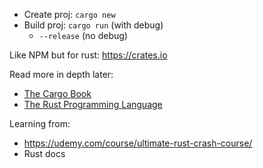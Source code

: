 - Create proj: `cargo new`
- Build proj: `cargo run` (with debug)
  - `--release` (no debug)

Like NPM but for rust:
https://crates.io

Read more in depth later:

- [The Cargo Book](https://doc.rust-lang.org/cargo/index.html)
- [The Rust Programming Language](https://doc.rust-lang.org/book/title-page.html)

Learning from:

- https://udemy.com/course/ultimate-rust-crash-course/
- Rust docs
